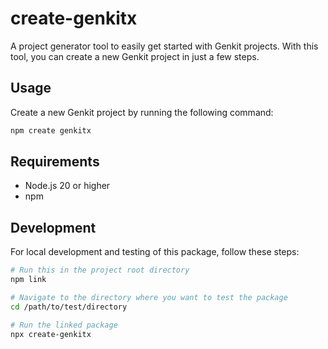 # create-genkitx

A project generator tool to easily get started with Genkit projects. With this tool, you can create a new Genkit project in just a few steps.

## Usage

Create a new Genkit project by running the following command:

```bash
npm create genkitx
```

## Requirements

- Node.js 20 or higher
- npm

## Development

For local development and testing of this package, follow these steps:

```bash
# Run this in the project root directory
npm link

# Navigate to the directory where you want to test the package
cd /path/to/test/directory

# Run the linked package
npx create-genkitx
```
